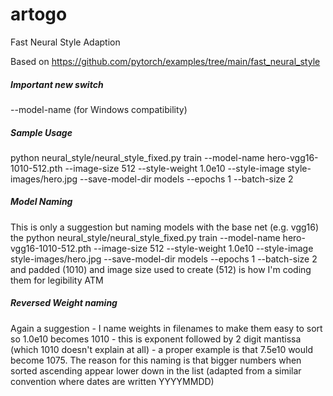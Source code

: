 # artogo
Fast Neural Style Adaption

Based on https://github.com/pytorch/examples/tree/main/fast_neural_style

##### Important new switch

--model-name (for Windows compatibility)

##### Sample Usage

python neural_style/neural_style_fixed.py train --model-name hero-vgg16-1010-512.pth --image-size 512 --style-weight 1.0e10 --style-image style-images/hero.jpg --save-model-dir models --epochs 1 --batch-size 2

##### Model Naming

This is only a suggestion but naming models with the base net (e.g. vgg16) the python neural_style/neural_style_fixed.py train --model-name hero-vgg16-1010-512.pth --image-size 512 --style-weight 1.0e10 --style-image style-images/hero.jpg --save-model-dir models --epochs 1 --batch-size 2 and padded (1010) and image size used to create (512) is how I'm coding them for legibility ATM

##### Reversed Weight naming

Again a suggestion - I name weights in filenames to make them easy to sort so 1.0e10 becomes 1010 - this is exponent followed by 2 digit mantissa (which 1010 doesn't explain at all) - a proper example is that 7.5e10 would become 1075. The reason for this naming is that bigger numbers when sorted ascending appear lower down in the list (adapted from a similar convention where dates are written YYYYMMDD)

